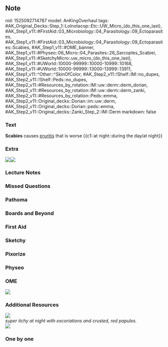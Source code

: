 ## Note
nid: 1525092714787
model: AnKingOverhaul
tags: #AK_Original_Decks::Step_1::Lolnotacop::Etc::UW_Micro_(do_this_one_last), #AK_Step1_v11::#FirstAid::03_Microbiology::04_Parasitology::09_Ectoparasites, #AK_Step1_v11::#FirstAid::03_Microbiology::04_Parasitology::09_Ectoparasites::Scabies, #AK_Step1_v11::#OME_banner, #AK_Step1_v11::#Physeo::06_Micro::04_Parasites::26_Sarcoptes_Scabiei, #AK_Step1_v11::#SketchyMicro::uw_micro_(do_this_one_last), #AK_Step1_v11::#UWorld::10000-99999::10000-10999::10168, #AK_Step1_v11::#UWorld::10000-99999::13000-13999::13911, #AK_Step1_v11::^Other::^SkinOfColor, #AK_Step2_v11::!Shelf::IM::no_dupes, #AK_Step2_v11::!Shelf::Peds::no_dupes, #AK_Step2_v11::#Resources_by_rotation::IM::uw::derm::derm_dorian, #AK_Step2_v11::#Resources_by_rotation::IM::uw::derm::derm_zanki, #AK_Step2_v11::#Resources_by_rotation::Peds::emma, #AK_Step2_v11::Original_decks::Dorian::im::uw::derm, #AK_Step2_v11::Original_decks::Dorian::peds::emma, #AK_Step2_v11::Original_decks::Zanki_Step_2::IM::Derm
markdown: false

### Text
<b>Scabies</b> causes <u>pruritis</u> that is worse {{c1::at
night::during the day/at night}}

### Extra
<img src="Xnip2018-04-30_08-49-14.jpg"><img src=
"paste-e7629893b33bd487958c22a3361321b90b7eba3d.png">

### Lecture Notes


### Missed Questions


### Pathoma


### Boards and Beyond


### First Aid


### Sketchy


### Pixorize


### Physeo


### OME
<div class="ome-widget">
  <a href="https://onlinemeded.org?ref=anki"><img src=
  "_OME_AnkiFlashcards_General_7.png"></a>
</div>

### Additional Resources
<img src="scabiesssss.png" class="resizer">
<div>
<div>
  <i>super itchy at night with excoriations and crusted, red
  papules.</i>
</div><img src="scabies.png" class="resizer"></div>

### One by one

